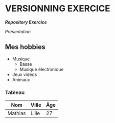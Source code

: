 # VERSIONNING EXERCICE 

**_Repository Exercice_**

_Présentation_

## Mes hobbies

* Musique
    * Basse
    * Musique électronique
* Jeux vidéos
* Animaux

### Tableau 

| Nom     | Ville | Âge |
|----------|--------|-----|
| Mathias  | Lille  | 27  |

